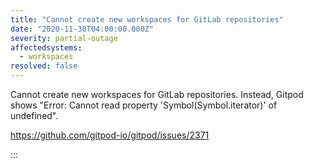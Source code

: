 ```yaml
---
title: "Cannot create new workspaces for GitLab repositories"
date: "2020-11-30T04:00:00.000Z"
severity: partial-outage
affectedsystems:
  - workspaces
resolved: false
---
```

Cannot create new workspaces for GitLab repositories. Instead, Gitpod shows "Error: Cannot read property 'Symbol(Symbol.iterator)' of undefined".

https://github.com/gitpod-io/gitpod/issues/2371

<!--- language code: en -->

:::
